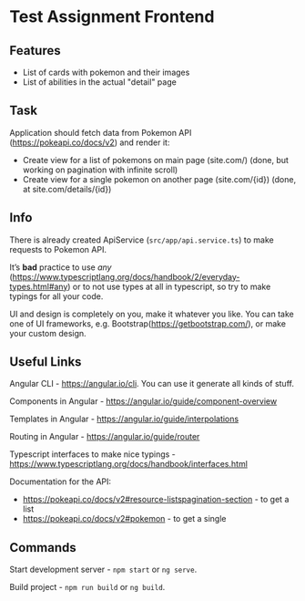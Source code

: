 # Test Assignment Frontend

## Features
* List of cards with pokemon and their images
* List of abilities in the actual "detail" page

## Task
Application should fetch data from Pokemon API (https://pokeapi.co/docs/v2) and render it:
* Create view for a list of pokemons on main page (site.com/) (done, but working on pagination with infinite scroll)
* Create view for a single pokemon on another page (site.com/{id}) (done, at site.com/details/{id})

## Info
There is already created ApiService (`src/app/api.service.ts`) to make requests to Pokemon API.

It’s **bad** practice to use *any* (https://www.typescriptlang.org/docs/handbook/2/everyday-types.html#any) or to not use types at all in typescript, so try to make typings for all your code.

UI and design is completely on you, make it whatever you like.
You can take one of UI frameworks, e.g. Bootstrap(https://getbootstrap.com/), or make your custom design.

## Useful Links
Angular CLI - https://angular.io/cli. You can use it generate all kinds of stuff.

Components in Angular - https://angular.io/guide/component-overview

Templates in Angular - https://angular.io/guide/interpolations

Routing in Angular - https://angular.io/guide/router

Typescript interfaces to make nice typings - https://www.typescriptlang.org/docs/handbook/interfaces.html

Documentation for the API:
* https://pokeapi.co/docs/v2#resource-listspagination-section - to get a list
* https://pokeapi.co/docs/v2#pokemon - to get a single

## Commands
Start development server - `npm start` or `ng serve`.

Build project - `npm run build` or `ng build`.
